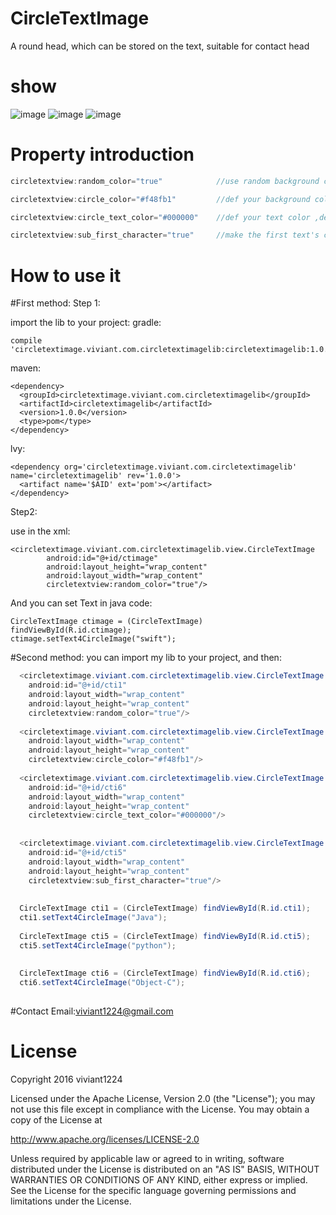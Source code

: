 # CircleTextImage

A round head, which can be stored on the text, suitable for contact head

# show

![image](https://github.com/viviant1224/CircleTextImage/blob/master/PIC1.png)
![image](https://github.com/viviant1224/CircleTextImage/blob/master/PIC2.png)
![image](https://github.com/viviant1224/CircleTextImage/blob/master/PIC3.png)

# Property introduction
```Java
circletextview:random_color="true"            //use random background color, default is not use,false is not use

circletextview:circle_color="#f48fb1"         //def your background color,default color is red

circletextview:circle_text_color="#000000"    //def your text color ,default color is white

circletextview:sub_first_character="true"     //make the first text's character to show in the image, default is show all text.

```



# How to use it
#First method:
Step 1:

import the lib to your project:
gradle:
```
compile 'circletextimage.viviant.com.circletextimagelib:circletextimagelib:1.0.0'
```
maven:
```
<dependency>
  <groupId>circletextimage.viviant.com.circletextimagelib</groupId>
  <artifactId>circletextimagelib</artifactId>
  <version>1.0.0</version>
  <type>pom</type>
</dependency>
```
lvy:
```
<dependency org='circletextimage.viviant.com.circletextimagelib' name='circletextimagelib' rev='1.0.0'>
  <artifact name='$AID' ext='pom'></artifact>
</dependency>
```

Step2:

use in the xml:
```
<circletextimage.viviant.com.circletextimagelib.view.CircleTextImage
        android:id="@+id/ctimage"
        android:layout_height="wrap_content"
        android:layout_width="wrap_content"
        circletextview:random_color="true"/>
```

And you can set Text in java code:

```
CircleTextImage ctimage = (CircleTextImage) findViewById(R.id.ctimage);
ctimage.setText4CircleImage("swift");
```

#Second method:
you can import my lib to your project, and then:

```Java
  <circletextimage.viviant.com.circletextimagelib.view.CircleTextImage
    android:id="@+id/cti1"
    android:layout_width="wrap_content"
    android:layout_height="wrap_content"
    circletextview:random_color="true"/>
      
  <circletextimage.viviant.com.circletextimagelib.view.CircleTextImage
    android:layout_width="wrap_content"
    android:layout_height="wrap_content"
    circletextview:circle_color="#f48fb1"/>
  
  <circletextimage.viviant.com.circletextimagelib.view.CircleTextImage
    android:id="@+id/cti6"
    android:layout_width="wrap_content"
    android:layout_height="wrap_content"
    circletextview:circle_text_color="#000000"/>
  
  
  <circletextimage.viviant.com.circletextimagelib.view.CircleTextImage
    android:id="@+id/cti5"
    android:layout_width="wrap_content"
    android:layout_height="wrap_content"
    circletextview:sub_first_character="true"/>
  
  
  CircleTextImage cti1 = (CircleTextImage) findViewById(R.id.cti1);
  cti1.setText4CircleImage("Java");
  
  CircleTextImage cti5 = (CircleTextImage) findViewById(R.id.cti5);
  cti5.setText4CircleImage("python");
  
  
  CircleTextImage cti6 = (CircleTextImage) findViewById(R.id.cti6);
  cti6.setText4CircleImage("Object-C");
  
```

#Contact
Email:viviant1224@gmail.com


# License

Copyright 2016 viviant1224

Licensed under the Apache License, Version 2.0 (the "License");
you may not use this file except in compliance with the License.
You may obtain a copy of the License at

   http://www.apache.org/licenses/LICENSE-2.0

Unless required by applicable law or agreed to in writing, software
distributed under the License is distributed on an "AS IS" BASIS,
WITHOUT WARRANTIES OR CONDITIONS OF ANY KIND, either express or implied.
See the License for the specific language governing permissions and
limitations under the License.
